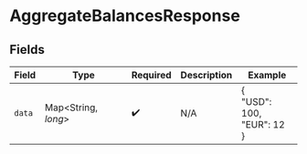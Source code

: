 # AggregateBalancesResponse


## Fields

| Field                     | Type                      | Required                  | Description               | Example                   |
| ------------------------- | ------------------------- | ------------------------- | ------------------------- | ------------------------- |
| `data`                    | Map\<String, *long*>      | :heavy_check_mark:        | N/A                       | {<br/>"USD": 100,<br/>"EUR": 12<br/>} |